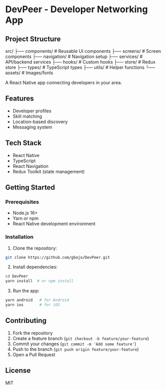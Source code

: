 # DevPeer - Developer Networking App

## Project Structure
src/
├── components/ # Reusable UI components
├── screens/ # Screen components
├── navigation/ # Navigation setup
├── services/ # API/backend services
├── hooks/ # Custom hooks
├── store/ # Redux store
├── types/ # TypeScript types
├── utils/ # Helper functions
└── assets/ # Images/fonts

A React Native app connecting developers in your area.

## Features
- Developer profiles
- Skill matching
- Location-based discovery
- Messaging system

## Tech Stack
- React Native
- TypeScript
- React Navigation
- Redux Toolkit (state management)

## Getting Started

### Prerequisites
- Node.js 16+
- Yarn or npm
- React Native development environment

### Installation
1. Clone the repository:
```bash
git clone https://github.com/gbojo/DevPeer.git
```

2. Install dependencies:
```bash
cd DevPeer
yarn install  # or npm install
```

3. Run the app:
```bash
yarn android   # for Android
yarn ios       # for iOS
```

## Contributing
1. Fork the repository
2. Create a feature branch (`git checkout -b feature/your-feature`)
3. Commit your changes (`git commit -m 'Add some feature'`)
4. Push to the branch (`git push origin feature/your-feature`)
5. Open a Pull Request

## License
MIT
